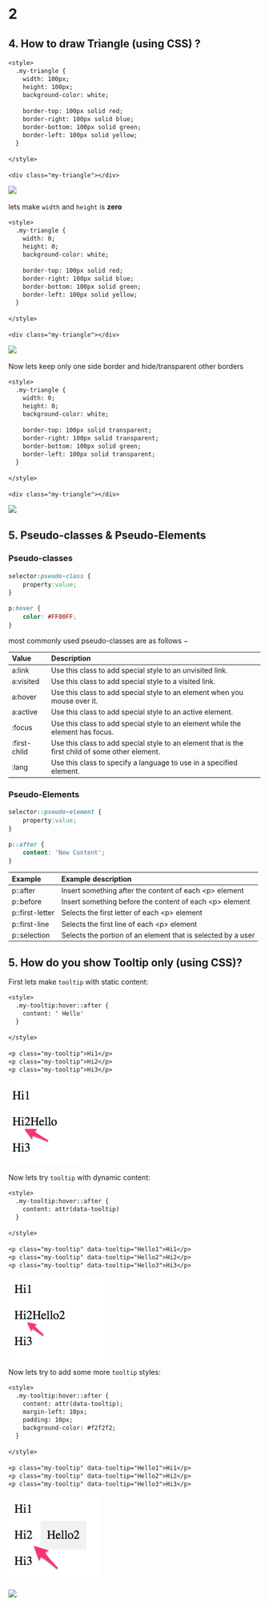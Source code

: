# 2



## 4. How to draw Triangle \(using CSS\) ?

```markup
<style>
  .my-triangle {
    width: 100px;
    height: 100px;
    background-color: white;
    
    border-top: 100px solid red;
    border-right: 100px solid blue;
    border-bottom: 100px solid green;
    border-left: 100px solid yellow;
  }

</style>

<div class="my-triangle"></div>
```



![](https://blobscdn.gitbook.com/v0/b/gitbook-28427.appspot.com/o/assets%2F-LLO6_pQUYBJ5mtmP3mS%2F-LLZDeuEob3Xtfgx0j3e%2F-LLZGeKjGyH4b8SFAwee%2Fimage.png?alt=media&token=b41c6e4f-c9f0-4959-9722-94820767aeec)

lets make `width` and `height` is **zero**

```markup
<style>
  .my-triangle {
    width: 0;
    height: 0;
    background-color: white;
    
    border-top: 100px solid red;
    border-right: 100px solid blue;
    border-bottom: 100px solid green;
    border-left: 100px solid yellow;
  }

</style>

<div class="my-triangle"></div>
```



![](https://blobscdn.gitbook.com/v0/b/gitbook-28427.appspot.com/o/assets%2F-LLO6_pQUYBJ5mtmP3mS%2F-LLZDeuEob3Xtfgx0j3e%2F-LLZH3T_J5d8cl8U0m4J%2Fimage.png?alt=media&token=02107295-d502-4907-abc2-fe9b474e8a11)

Now lets keep only one side border and hide/transparent other borders

```markup
<style>
  .my-triangle {
    width: 0;
    height: 0;
    background-color: white;
    
    border-top: 100px solid transparent;
    border-right: 100px solid transparent;
    border-bottom: 100px solid green;
    border-left: 100px solid transparent;
  }

</style>

<div class="my-triangle"></div>
```

![](https://blobscdn.gitbook.com/v0/b/gitbook-28427.appspot.com/o/assets%2F-LLO6_pQUYBJ5mtmP3mS%2F-LLZDeuEob3Xtfgx0j3e%2F-LLZHO2_jN3oJCedALLK%2Fimage.png?alt=media&token=217edce1-d7ff-428d-b464-a5e10553479c)

## 5. Pseudo-classes & Pseudo-Elements

### Pseudo-classes

```css
selector:pseudo-class {
    property:value;
}
```

```css
p:hover {
    color: #FF00FF;
}
```

most commonly used pseudo-classes are as follows −

| Value | Description |
| :--- | :--- |
| a:link | Use this class to add special style to an unvisited link. |
| a:visited | Use this class to add special style to a visited link. |
| a:hover | Use this class to add special style to an element when you mouse over it. |
| a:active | Use this class to add special style to an active element. |
| :focus | Use this class to add special style to an element while the element has focus. |
| :first-child | Use this class to add special style to an element that is the first child of some other element. |
| :lang | Use this class to specify a language to use in a specified element. |

### Pseudo-Elements

```css
selector::pseudo-element {
    property:value;
}
```

```css
p::after {
    content: 'New Content';
}
```

| Example | Example description |
| :--- | :--- |
| p::after | Insert something after the content of each &lt;p&gt; element |
| p::before | Insert something before the content of each &lt;p&gt; element |
| p::first-letter | Selects the first letter of each &lt;p&gt; element |
| p::first-line | Selects the first line of each &lt;p&gt; element |
| p::selection | Selects the portion of an element that is selected by a user |



## 5. How do you show Tooltip only \(using CSS\)?

First lets make `tooltip` with static content:

```markup
<style>
  .my-tooltip:hover::after {
    content: ' Hello'
  }

</style>

<p class="my-tooltip">Hi1</p>
<p class="my-tooltip">Hi2</p>
<p class="my-tooltip">Hi3</p>

```

![](../../.gitbook/assets/image%20%2890%29.png)

Now lets try `tooltip` with dynamic content:

```markup
<style>
  .my-tooltip:hover::after {
    content: attr(data-tooltip)
  }

</style>

<p class="my-tooltip" data-tooltip="Hello1">Hi1</p>
<p class="my-tooltip" data-tooltip="Hello2">Hi2</p>
<p class="my-tooltip" data-tooltip="Hello3">Hi3</p>
```

![](../../.gitbook/assets/image%20%28101%29.png)

Now lets try to add some more `tooltip` styles:

```markup
<style>
  .my-tooltip:hover::after {
    content: attr(data-tooltip);
    margin-left: 10px;
    padding: 10px;
    background-color: #f2f2f2;
  }

</style>

<p class="my-tooltip" data-tooltip="Hello1">Hi1</p>
<p class="my-tooltip" data-tooltip="Hello2">Hi2</p>
<p class="my-tooltip" data-tooltip="Hello3">Hi3</p>

```

![](../../.gitbook/assets/image%20%2814%29.png)

![](blob:https://jagadeeshpalaniappan.gitbook.io/1adf355e-8847-494f-9ddd-e476e67d86df)



